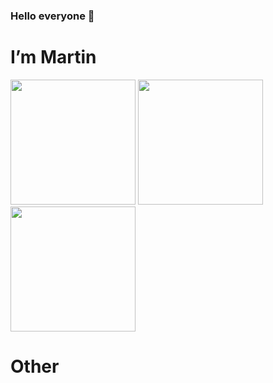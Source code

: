 ### Hello everyone 👋
<h1>I’m Martin</h1>
  <div style={ display: 'flex'}>
  <img src='https://www.thecinemaholic.com/wp-content/uploads/2016/09/download.jpeg' alt='' width=200 />
  <img src='https://www.thecinemaholic.com/wp-content/uploads/2016/09/download.jpeg' alt='' width=200 />
  </div>
  <img src='https://www.thecinemaholic.com/wp-content/uploads/2016/09/download.jpeg' alt='' width=200 />
  

<h1>Other</h1>



<!--
**eMartin94/eMartin94** is a ✨ _special_ ✨ repository because its `README.md` (this file) appears on your GitHub profile.

Here are some ideas to get you started:

- 🔭 I’m currently working on ...
- 🌱 I’m currently learning ...
- 👯 I’m looking to collaborate on ...
- 🤔 I’m looking for help with ...
- 💬 Ask me about ...
- 📫 How to reach me: ...
- 😄 Pronouns: ...
- ⚡ Fun fact: ...
-->
